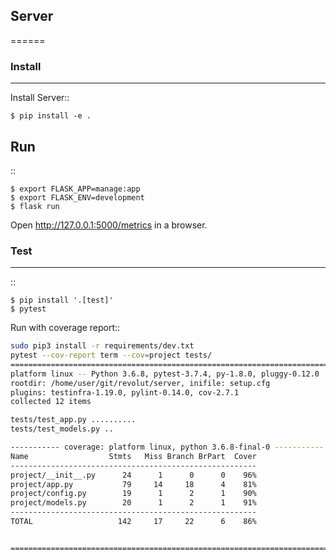 ## Server
======


### Install
-------

Install Server::

    $ pip install -e .

Run
---

::

    $ export FLASK_APP=manage:app
    $ export FLASK_ENV=development
    $ flask run

Open http://127.0.0.1:5000/metrics in a browser.


### Test
----

::

    $ pip install '.[test]'
    $ pytest

Run with coverage report::

```sh
sudo pip3 install -r requirements/dev.txt
pytest --cov-report term --cov=project tests/
=========================================================================================== test session starts ====================================================================================
platform linux -- Python 3.6.8, pytest-3.7.4, py-1.8.0, pluggy-0.12.0
rootdir: /home/user/git/revolut/server, inifile: setup.cfg
plugins: testinfra-1.19.0, pylint-0.14.0, cov-2.7.1
collected 12 items                                                                                                                                                                                         

tests/test_app.py ..........                                                                                                                                                                         [ 83%]
tests/test_models.py ..                                                                                                                                                                              [100%]

----------- coverage: platform linux, python 3.6.8-final-0 -----------
Name                  Stmts   Miss Branch BrPart  Cover
-------------------------------------------------------
project/__init__.py      24      1      0      0    96%
project/app.py           79     14     18      4    81%
project/config.py        19      1      2      1    90%
project/models.py        20      1      2      1    91%
-------------------------------------------------------
TOTAL                   142     17     22      6    86%


======================================================================================== 12 passed in 0.48 seconds =================================================================================
```
